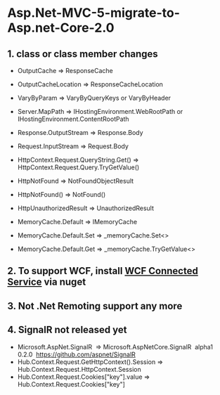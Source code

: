 # Asp.Net-MVC-5-migrate-to-Asp.net-Core-2.0

## 1. class or class member changes
* OutputCache => ResponseCache
* OutputCacheLocation => ResponseCacheLocation
* VaryByParam => VaryByQueryKeys or VaryByHeader 

* Server.MapPath => IHostingEnvironment.WebRootPath  or IHostingEnvironment.ContentRootPath


* Response.OutputStream => Response.Body
* Request.InputStream  => Request.Body

* HttpContext.Request.QueryString.Get() => HttpContext.Request.Query.TryGetValue()

* HttpNotFound => NotFoundObjectResult
* HttpNotFound() => NotFound()
* HttpUnauthorizedResult => UnauthorizedResult

* MemoryCache.Default  => IMemoryCache
* MemoryCache.Default.Set  => _memoryCache.Set<>
* MemoryCache.Default.Get => _memoryCache.TryGetValue<>

## 2. To support WCF, install [WCF Connected Service](https://marketplace.visualstudio.com/items?itemName=erikcai-MSFT.VisualStudioWCFConnectedService) via nuget

## 3. Not .Net Remoting support any more

## 4. SignalR not released yet
* Microsoft.AspNet.SignalR  => Microsoft.AspNetCore.SignalR  alpha1 0.2.0  https://github.com/aspnet/SignalR
* Hub.Context.Request.GetHttpContext().Session => Hub.Context.Request.HttpContext.Session
* Hub.Context.Request.Cookies["key"].value => Hub.Context.Request.Cookies["key"]





















